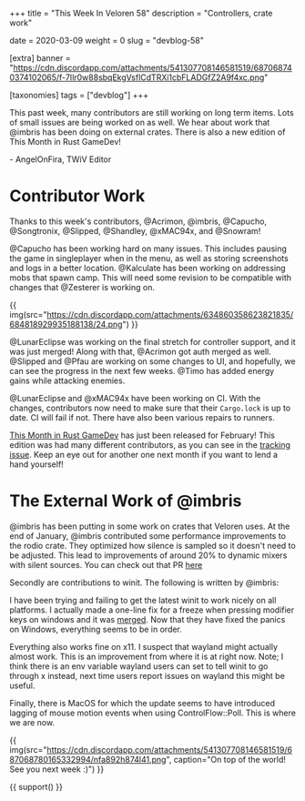 +++
title = "This Week In Veloren 58"
description = "Controllers, crate work"

date = 2020-03-09
weight = 0
slug = "devblog-58"

[extra]
banner = "https://cdn.discordapp.com/attachments/541307708146581519/687068740374102065/f-7Ilr0w88sbqEkgVsflCdTRXi1cbFLADGfZ2A9f4xc.png"

[taxonomies]
tags = ["devblog"]
+++

This past week, many contributors are still working on long term items. Lots of small issues are being worked on as well. We hear about work that @imbris has been doing on external crates. There is also a new edition of This Month in Rust GameDev!

\- AngelOnFira, TWiV Editor

# Contributor Work

Thanks to this week's contributors, @Acrimon, @imbris, @Capucho, @Songtronix, @Slipped, @Shandley, @xMAC94x, and @Snowram!

@Capucho has been working hard on many issues. This includes pausing the game in singleplayer when in the menu, as well as storing screenshots and logs in a better location. @Kalculate has been working on addressing mobs that spawn camp. This will need some revision to be compatible with changes that @Zesterer is working on.

{{ img(src="https://cdn.discordapp.com/attachments/634860358623821835/684818929935188138/24.png") }}

@LunarEclipse was working on the final stretch for controller support, and it was just merged! Along with that, @Acrimon got auth merged as well. @Slipped and @Pfau are working on some changes to UI, and hopefully, we can see the progress in the next few weeks. @Timo has added energy gains while attacking enemies.

@LunarEclipse and @xMAC94x have been working on CI. With the changes, contributors now need to make sure that their `Cargo.lock` is up to date. CI will fail if not. There have also been various repairs to runners.

[This Month in Rust GameDev](https://rust-gamedev.github.io/posts/newsletter-007/) has just been released for February! This edition was had many different contributors, as you can see in the [tracking issue](https://github.com/rust-gamedev/rust-gamedev.github.io/issues/64). Keep an eye out for another one next month if you want to lend a hand yourself!

# The External Work of @imbris

@imbris has been putting in some work on crates that Veloren uses. At the end of January, @imbris contributed some performance improvements to the rodio crate. They optimized how silence is sampled so it doesn't need to be adjusted. This lead to improvements of around 20% to dynamic mixers with silent sources. You can check out that PR [here](https://github.com/RustAudio/rodio/pull/261)

Secondly are contributions to winit. The following is written by @imbris:

I have been trying and failing to get the latest winit to work nicely on all platforms. I actually made a one-line fix for a freeze when pressing modifier keys on windows and it was [merged](https://github.com/rust-windowing/winit/pull/1503). Now that they have fixed the panics on Windows, everything seems to be in order.

Everything also works fine on x11. I suspect that wayland might actually almost work. This is an improvement from where it is at right now. Note; I think there is an env variable wayland users can set to tell winit to go through x instead, next time users report issues on wayland this might be useful.

Finally, there is MacOS for which the update seems to have introduced lagging of mouse motion events when using ControlFlow::Poll. This is where we are now.

{{ img(src="https://cdn.discordapp.com/attachments/541307708146581519/687068780165332994/nfa892h874l41.png", caption="On top of the world! See you next week :)") }}

{{ support() }}

